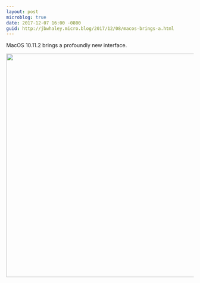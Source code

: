 ```yaml
---
layout: post
microblog: true
date: 2017-12-07 16:00 -0800
guid: http://jbwhaley.micro.blog/2017/12/08/macos-brings-a.html
---
```

MacOS 10.11.2 brings a profoundly new interface.

<img src="http://www.jarrodwhaley.com/uploads/2017/1c8df774e0.jpg" width="600" height="599" />
